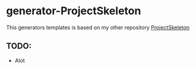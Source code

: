 # generator-ProjectSkeleton
This generators templates is based on my other repository
[ProjectSkeleton](https://github.com/Kidde82/ProjectSkeleton)

## TODO:
* Alot